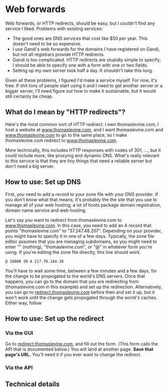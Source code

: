 Web forwards
=========================

Web forwards, or HTTP redirects, should be easy, but I couldn't find any
service I liked. Problems with existing services:

* The good ones are DNS services that cost like $50 per year. This doesn't
    need to be so expensive.
* I use Gandi's web forwards for the domains I have registered on Gandi, but
    not all registrars provide HTTP redirects.
* Gandi is too complicated. HTTP redirects are stupidly simple to specify;
    I should be able to specify one with a form with one or two fields.
* Setting up my own server took half a day. It shouldn't take this long.

Given all these problems, I figured I'd make a service myself. For now, it's
free. If shit tons of people start using it and I need to get another server
or a bigger server, I'll need figure out how to make it sustainable, but it
would still certainly be cheap.

## What do I mean by "HTTP redirects"?

Here's the most common sort of HTTP redirect: I own thomaslevine.com, I host
a website at www.thomaslevine.com, and I want thomaslevine.com and
www.thomaslevine.com to go to the same place, so I make thomaslevine.com
redirect to www.thomaslevine.com.

More technically, this includes HTTP responses with codes of 301, ..., but it
could include more, like proxying and dynamic DNS. What's really relevant to
this service is that they are tiny things that need a reliable server but don't need a big server.

## How to use: Set up DNS

First, you need to add a record to your zone file with your DNS provider. If
you don't know what that means, it's probably the the site that you use to
manage all of your web hosting; a lot of hosts package domain registration,
domain name service and web hosting.

Let's say you want to redirect from thomaslevine.com to www.thomaslevine.com.
In this case, you need to add an A record that points "thomaslevine.com" to
"37.247.48.207". Depending on your provider, you might have to specify it in
one of a few days. Typically, the zone file editor assumes that you are
managing subdomains, so you might need to enter "" (nothing),
"thomaslevine.com", or "@" in whatever form you're using. If you're editing the
zone file directly, this line should work.

    @ 10800 IN A 217.70.184.38

You'll have to wait some time, between a few minutes and a few days, for the
change to be propogated to the world's DNS servers. Once that happens, you can
go to the domain that you are redirecting from (thomaslevine.com in this
example) and set up the redirection. Alternatively, you can go to
[redirect.thomaslevine.com](http://redirect.thomaslevine.com) before then and
set it up, but it won't work until the change gets propogated through the
world's caches. Either way, follow

## How to use: Set up the redirect

### Via the GUI

Go to [redirect.thomaslevine.com](http://redirect.thomaslevine.com), and fill
out the form. (This form calls the API that is documented below.) You will land
at another page. **Save that page's URL.** You'll need it if you ever want to
change the redirect.

### Via the API






## Technical details
